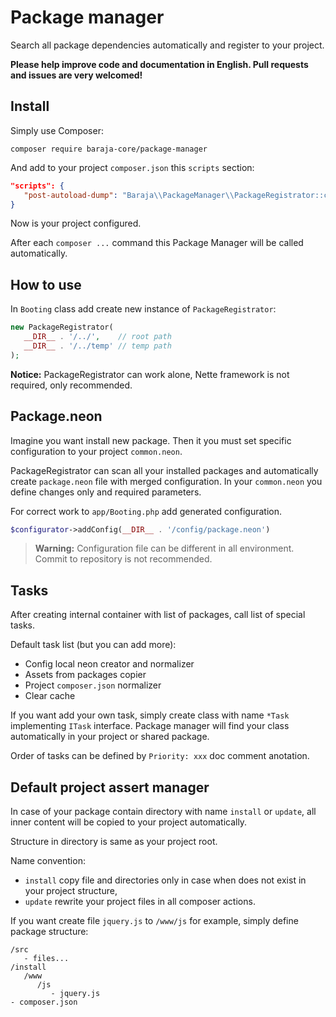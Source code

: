Package manager
===============

Search all package dependencies automatically and register to your project.

**Please help improve code and documentation in English. Pull requests and issues are very welcomed!**

Install
-------

Simply use Composer:

```
composer require baraja-core/package-manager
```

And add to your project `composer.json` this `scripts` section:

```json
"scripts": {
   "post-autoload-dump": "Baraja\\PackageManager\\PackageRegistrator::composerPostAutoloadDump"
}
```

Now is your project configured.

After each `composer ...` command this Package Manager will be called automatically.

How to use
----------

In `Booting` class add create new instance of `PackageRegistrator`:

```php
new PackageRegistrator(
   __DIR__ . '/../',    // root path
   __DIR__ . '/../temp' // temp path
);
```

**Notice:** PackageRegistrator can work alone, Nette framework is not required, only recommended.

Package.neon
------------

Imagine you want install new package. Then it you must set specific configuration to your project `common.neon`.

PackageRegistrator can scan all your installed packages and automatically create `package.neon` file with merged configuration. In your `common.neon` you define changes only and required parameters.

For correct work to `app/Booting.php` add generated configuration.

```php
$configurator->addConfig(__DIR__ . '/config/package.neon')
```

> **Warning:** Configuration file can be different in all environment. Commit to repository is not recommended.

Tasks
-----

After creating internal container with list of packages, call list of special tasks.

Default task list (but you can add more):

- Config local neon creator and normalizer
- Assets from packages copier
- Project `composer.json` normalizer
- Clear cache

If you want add your own task, simply create class with name `*Task` implementing `ITask` interface. Package manager will find your class automatically in your project or shared package.

Order of tasks can be defined by `Priority: xxx` doc comment anotation.

Default project assert manager
------------------------------

In case of your package contain directory with name `install` or `update`, all inner content will be copied to your project automatically.

Structure in directory is same as your project root.

Name convention:

- `install` copy file and directories only in case when does not exist in your project structure,
- `update` rewrite your project files in all composer actions.

If you want create file `jquery.js` to `/www/js` for example, simply define package structure:

```
/src
   - files...
/install
   /www
      /js
         - jquery.js
- composer.json
```
